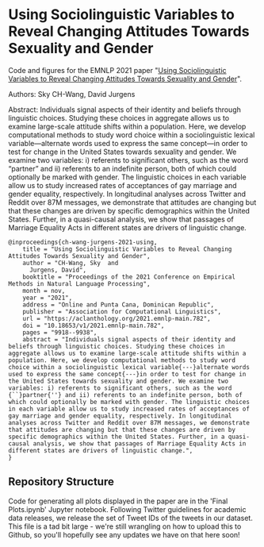 # Using Sociolinguistic Variables to Reveal Changing Attitudes Towards Sexuality and Gender
Code and figures for the EMNLP 2021 paper "[Using Sociolinguistic Variables to Reveal Changing Attitudes Towards Sexuality and Gender](https://aclanthology.org/2021.emnlp-main.782/)".

Authors: Sky CH-Wang, David Jurgens

Abstract: 
Individuals signal aspects of their identity and beliefs through linguistic choices. Studying these choices in aggregate allows us to examine large-scale attitude shifts within a population. Here, we develop computational methods to study word choice within a sociolinguistic lexical variable—alternate words used to express the same concept—in order to test for change in the United States towards sexuality and gender. We examine two variables: i) referents to significant others, such as the word “partner” and ii) referents to an indefinite person, both of which could optionally be marked with gender. The linguistic choices in each variable allow us to study increased rates of acceptances of gay marriage and gender equality, respectively. In longitudinal analyses across Twitter and Reddit over 87M messages, we demonstrate that attitudes are changing but that these changes are driven by specific demographics within the United States. Further, in a quasi-causal analysis, we show that passages of Marriage Equality Acts in different states are drivers of linguistic change.

```
@inproceedings{ch-wang-jurgens-2021-using,
    title = "Using Sociolinguistic Variables to Reveal Changing Attitudes Towards Sexuality and Gender",
    author = "CH-Wang, Sky  and
      Jurgens, David",
    booktitle = "Proceedings of the 2021 Conference on Empirical Methods in Natural Language Processing",
    month = nov,
    year = "2021",
    address = "Online and Punta Cana, Dominican Republic",
    publisher = "Association for Computational Linguistics",
    url = "https://aclanthology.org/2021.emnlp-main.782",
    doi = "10.18653/v1/2021.emnlp-main.782",
    pages = "9918--9938",
    abstract = "Individuals signal aspects of their identity and beliefs through linguistic choices. Studying these choices in aggregate allows us to examine large-scale attitude shifts within a population. Here, we develop computational methods to study word choice within a sociolinguistic lexical variable{---}alternate words used to express the same concept{---}in order to test for change in the United States towards sexuality and gender. We examine two variables: i) referents to significant others, such as the word {``}partner{''} and ii) referents to an indefinite person, both of which could optionally be marked with gender. The linguistic choices in each variable allow us to study increased rates of acceptances of gay marriage and gender equality, respectively. In longitudinal analyses across Twitter and Reddit over 87M messages, we demonstrate that attitudes are changing but that these changes are driven by specific demographics within the United States. Further, in a quasi-causal analysis, we show that passages of Marriage Equality Acts in different states are drivers of linguistic change.",
}
```

## Repository Structure
Code for generating all plots displayed in the paper are in the 'Final Plots.ipynb' Jupyter notebook. Following Twitter guidelines for academic data releases, we release the set of Tweet IDs of the tweets in our dataset. This file is a tad bit large - we're still wrangling on how to upload this to Github, so you'll hopefully see any updates we have on that here soon!
